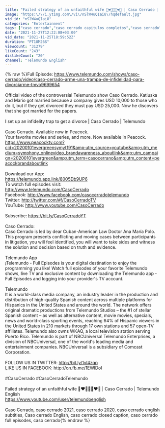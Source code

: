 ```yaml
---
title: "Failed strategy of an unfaithful wife 👩‍❤️‍👨💵👨‍❤️‍👨 | Caso Cerrado | Telemundo English"
image: "https:\/\/i.ytimg.com\/vi\/nSlW4uQIai8\/hqdefault.jpg"
vid_id: "nSlW4uQIai8"
categories: "Entertainment"
tags: ["caso cerrado","caso cerrado capitulos completos","caso serrado"]
date: "2021-11-27T12:22:08+03:00"
vid_date: "2021-11-25T18:59:52Z"
duration: "PT18M26S"
viewcount: "31279"
likeCount: "243"
dislikeCount: "20"
channel: "Telemundo English"
---
```

{% raw %}Full Episode: <a rel="nofollow" target="blank" href="https://www.telemundo.com/shows/caso-cerrado/video/caso-cerrado-arme-una-trampa-de-infidelidad-para-divorciarme-tmvo9699654">https://www.telemundo.com/shows/caso-cerrado/video/caso-cerrado-arme-una-trampa-de-infidelidad-para-divorciarme-tmvo9699654</a><br /><br />Official video of the controversial Telemundo show Caso Cerrado. Katiuska and Mario got married because a company gives USD 10,000 to those who do it, but if they get divorced they must pay USD 25,000. Now he discovers that she got married for the papers. <br /><br />I set up an infidelity trap to get a divorce | Caso Cerrado | Telemundo<br /><br />Caso Cerrado. Available now in Peacock.<br />Your favorite movies and series, and more. Now available in Peacock.  <a rel="nofollow" target="blank" href="https://www.peacocktv.com?cid=20200101evergreensymyt191&amp;utm_source=youtube&amp;utm_medium=symphony_onlinevideo_brandawareness_aboutlink&amp;utm_campaign=20200101evergreen&amp;utm_term=casocerrano&amp;utm_content=peacockbrandaboutlink">https://www.peacocktv.com?cid=20200101evergreensymyt191&amp;utm_source=youtube&amp;utm_medium=symphony_onlinevideo_brandawareness_aboutlink&amp;utm_campaign=20200101evergreen&amp;utm_term=casocerrano&amp;utm_content=peacockbrandaboutlink</a><br /><br />Download our App:<br /><a rel="nofollow" target="blank" href="https://telemundo.app.link/8005Db9UP6">https://telemundo.app.link/8005Db9UP6</a><br />To watch full episodes visit:<br /><a rel="nofollow" target="blank" href="http://www.telemundo.com/CasoCerrado">http://www.telemundo.com/CasoCerrado</a><br />Facebook: <a rel="nofollow" target="blank" href="http://www.facebook.com/casocerradotelemundo">http://www.facebook.com/casocerradotelemundo</a><br />Twitter: <a rel="nofollow" target="blank" href="http://twitter.com/#!/CasoCerradoTV">http://twitter.com/#!/CasoCerradoTV</a><br />YouTube: <a rel="nofollow" target="blank" href="http://www.youtube.com/CasoCerrado">http://www.youtube.com/CasoCerrado</a><br /><br />Subscribe: <a rel="nofollow" target="blank" href="https://bit.ly/CasoCerradoYT">https://bit.ly/CasoCerradoYT</a><br /><br />Caso Cerrado:<br />Caso Cerrado is led by dear Cuban-American Law Doctor Ana María Polo. This program presents conflicting and moving cases between participants in litigation, you will feel identified, you will want to take sides and witness the solution and decision based on truth and evidence.<br /><br />Telemundo App<br />¡Telemundo - Full Episodes is your digital destination to enjoy the programming you like! Watch full episodes of your favorite Telemundo shows, live TV and exclusive content by downloading the Telemundo app - Full Episodes and logging into your provider's TV account.<br /><br />Telemundo<br />It is a world-class media company, an industry leader in the production and distribution of high-quality Spanish content across multiple platforms for Hispanics in the United States and around the world. The network offers original dramatic productions from Telemundo Studios – the #1 of stellar Spanish content – as well as alternative content, movie movies, specials, news and world-class sporting events, reaching 94% of Hispanic viewers in the United States in 210 markets through 17 own stations and 57 open-TV affiliates. Telemundo also owns WKAQ, a local television station serving Puerto Rico. Telemundo is part of NBCUniversal Telemundo Enterprises, a division of NBCUniversal, one of the world's leading media and entertainment companies. NBCUniversal is a subsidiary of Comcast Corporation.<br /><br />FOLLOW US IN TWITTER: <a rel="nofollow" target="blank" href="http://bit.ly/1vl4zqp">http://bit.ly/1vl4zqp</a><br />LIKE US IN FACEBOOK: <a rel="nofollow" target="blank" href="http://on.fb.me/1EWlDol">http://on.fb.me/1EWlDol</a><br /><br />#CasoCerrado #CasoCerradoTelemundo<br /><br />Failed strategy of an unfaithful wife 👩‍❤️‍👨💵👨‍❤️‍👨 | Caso Cerrado | Telemundo English<br /><a rel="nofollow" target="blank" href="https://www.youtube.com/user/telemundoenglish">https://www.youtube.com/user/telemundoenglish</a><br /><br />Caso Cerrado, caso cerrado 2021, caso cerrado 2020, caso cerrado english subtitles, Caso cerrado English, caso cerrado closed caption, caso cerrado full episodes, caso cerrado{% endraw %}
